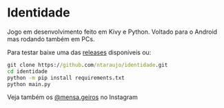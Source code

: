 # Identidade
Jogo em desenvolvimento feito em Kivy e Python. Voltado para o Android mas rodando também em PCs.

Para testar baixe uma das [releases](https://github.com/ntaraujo/identidade/releases) disponíveis ou:

 ```cmd
git clone https://github.com/ntaraujo/identidade.git
cd identidade
python -m pip install requirements.txt
python main.py
```

Veja também os [@mensa.geiros](https://www.instagram.com/mensa.geiros/) no Instagram